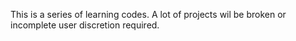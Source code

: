 This is a series of learning codes. A lot of projects wil be broken or incomplete user discretion required.